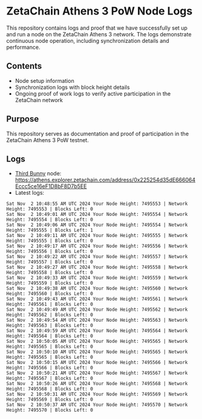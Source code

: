 # ZetaChain Athens 3 PoW Node Logs
This repository contains logs and proof that we have successfully set up and run a node on the ZetaChain Athens 3 network. The logs demonstrate continuous node operation, including synchronization details and performance.

## Contents
- Node setup information
- Synchronization logs with block height details
- Ongoing proof of work logs to verify active participation in the ZetaChain network

## Purpose
This repository serves as documentation and proof of participation in the ZetaChain Athens 3 PoW testnet.

## Logs

- [Third Bunny](https://thirdbunny.xyz/) node: https://athens.explorer.zetachain.com/address/0x225254d35dE666064Eccc5ce16eF1D8bF8D7b5EE
- Latest logs:
```
Sat Nov  2 10:48:55 AM UTC 2024 Your Node Height: 7495553 | Network Height: 7495553 | Blocks Left: 0
Sat Nov  2 10:49:01 AM UTC 2024 Your Node Height: 7495554 | Network Height: 7495554 | Blocks Left: 0
Sat Nov  2 10:49:06 AM UTC 2024 Your Node Height: 7495554 | Network Height: 7495555 | Blocks Left: 1
Sat Nov  2 10:49:11 AM UTC 2024 Your Node Height: 7495555 | Network Height: 7495555 | Blocks Left: 0
Sat Nov  2 10:49:17 AM UTC 2024 Your Node Height: 7495556 | Network Height: 7495556 | Blocks Left: 0
Sat Nov  2 10:49:22 AM UTC 2024 Your Node Height: 7495557 | Network Height: 7495557 | Blocks Left: 0
Sat Nov  2 10:49:27 AM UTC 2024 Your Node Height: 7495558 | Network Height: 7495558 | Blocks Left: 0
Sat Nov  2 10:49:33 AM UTC 2024 Your Node Height: 7495559 | Network Height: 7495559 | Blocks Left: 0
Sat Nov  2 10:49:38 AM UTC 2024 Your Node Height: 7495560 | Network Height: 7495560 | Blocks Left: 0
Sat Nov  2 10:49:43 AM UTC 2024 Your Node Height: 7495561 | Network Height: 7495561 | Blocks Left: 0
Sat Nov  2 10:49:49 AM UTC 2024 Your Node Height: 7495562 | Network Height: 7495562 | Blocks Left: 0
Sat Nov  2 10:49:54 AM UTC 2024 Your Node Height: 7495563 | Network Height: 7495563 | Blocks Left: 0
Sat Nov  2 10:49:59 AM UTC 2024 Your Node Height: 7495564 | Network Height: 7495564 | Blocks Left: 0
Sat Nov  2 10:50:05 AM UTC 2024 Your Node Height: 7495565 | Network Height: 7495565 | Blocks Left: 0
Sat Nov  2 10:50:10 AM UTC 2024 Your Node Height: 7495565 | Network Height: 7495565 | Blocks Left: 0
Sat Nov  2 10:50:15 AM UTC 2024 Your Node Height: 7495566 | Network Height: 7495566 | Blocks Left: 0
Sat Nov  2 10:50:21 AM UTC 2024 Your Node Height: 7495567 | Network Height: 7495567 | Blocks Left: 0
Sat Nov  2 10:50:26 AM UTC 2024 Your Node Height: 7495568 | Network Height: 7495568 | Blocks Left: 0
Sat Nov  2 10:50:31 AM UTC 2024 Your Node Height: 7495569 | Network Height: 7495569 | Blocks Left: 0
Sat Nov  2 10:50:37 AM UTC 2024 Your Node Height: 7495570 | Network Height: 7495570 | Blocks Left: 0
```
